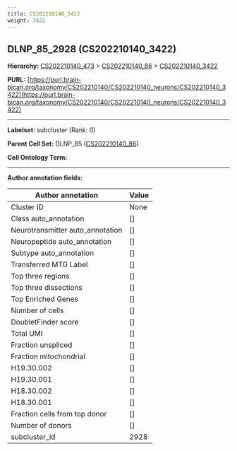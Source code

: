 ```yaml
---
title: CS202210140_3422
weight: 3422
---
```

## DLNP_85_2928 (CS202210140_3422)
<b>Hierarchy: </b>
[CS202210140_473](../CS202210140_473) >
[CS202210140_86](../CS202210140_86) >
[CS202210140_3422](../CS202210140_3422)

**PURL:** [https://purl.brain-bican.org/taxonomy/CS202210140/CS202210140_neurons/CS202210140_3422](https://purl.brain-bican.org/taxonomy/CS202210140/CS202210140_neurons/CS202210140_3422)

---


**Labelset:** subcluster (Rank: 0)

**Parent Cell Set:** DLNP_85 ([CS202210140_86](../CS202210140_86))



**Cell Ontology Term:** 

[MARKER GENES.]: #


---

[TRANSFERRED ANNOTATIONS.]: #


[AUTHOR ANNOTATION FIELDS.]: #


**Author annotation fields:**

| Author annotation | Value |
|-------------------|-------|
|Cluster ID|None|
|Class auto_annotation|[]|
|Neurotransmitter auto_annotation|[]|
|Neuropeptide auto_annotation|[]|
|Subtype auto_annotation|[]|
|Transferred MTG Label|[]|
|Top three regions|[]|
|Top three dissections|[]|
|Top Enriched Genes|[]|
|Number of cells|[]|
|DoubletFinder score|[]|
|Total UMI|[]|
|Fraction unspliced|[]|
|Fraction mitochondrial|[]|
|H19.30.002|[]|
|H19.30.001|[]|
|H18.30.002|[]|
|H18.30.001|[]|
|Fraction cells from top donor|[]|
|Number of donors|[]|
|subcluster_id|2928|
